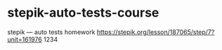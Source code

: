 # stepik-auto-tests-course
stepik — auto tests homework
https://stepik.org/lesson/187065/step/7?unit=161976
1234

